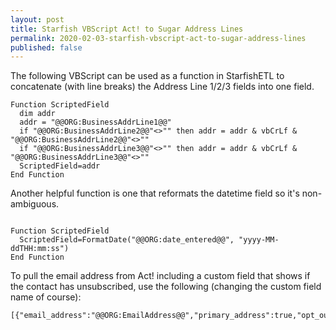 ```yaml
---
layout: post
title: Starfish VBScript Act! to Sugar Address Lines
permalink: 2020-02-03-starfish-vbscript-act-to-sugar-address-lines
published: false
---
```

The following VBScript can be used as a function in StarfishETL to concatenate (with line breaks) the Address Line 1/2/3 fields into one field.<!--more-->

<pre><code>Function ScriptedField
  dim addr
  addr = "@@ORG:BusinessAddrLine1@@"
  if "@@ORG:BusinessAddrLine2@@"<>"" then addr = addr & vbCrLf & "@@ORG:BusinessAddrLine2@@"<>""
  if "@@ORG:BusinessAddrLine3@@"<>"" then addr = addr & vbCrLf & "@@ORG:BusinessAddrLine3@@"<>""
  ScriptedField=addr
End Function</code></pre>

Another helpful function is one that reformats the datetime field so it's non-ambiguous.

<pre><code>
Function ScriptedField
  ScriptedField=FormatDate("@@ORG:date_entered@@", "yyyy-MM-ddTHH:mm:ss")
End Function
</code></pre>


To pull the email address from Act! including a custom field that shows if the contact has unsubscribed, use the following (changing the custom field name of course):
<pre><code>[{"email_address":"@@ORG:EmailAddress@@","primary_address":true,"opt_out":@@ORG:CUST_Unsubscribed_093926075@@}]</code></pre>

